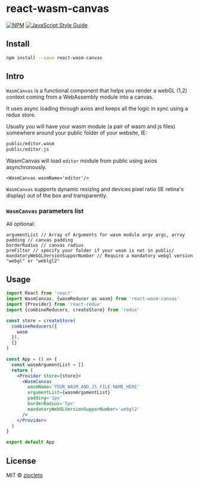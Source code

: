 # react-wasm-canvas

> 

[![NPM](https://img.shields.io/npm/v/react-wasm-canvas.svg)](https://www.npmjs.com/package/react-wasm-canvas) [![JavaScript Style Guide](https://img.shields.io/badge/code_style-standard-brightgreen.svg)](https://standardjs.com)

## Install

```bash
npm install --save react-wasm-canvas
```

## Intro

`WasmCanvas` is a functional component that helps you render a webGL (1,2) context coming from a WebAssembly module into a canvas.

It uses async loading through axios and keeps all the logic in sync using a redux store.

Usually you will have your wasm module (a pair of wasm and js files) somewhere around your public folder of your website, IE:

```bash
public/editor.wasm
public/editor.js
```

WasmCanvas will load `editor` module from public using axios asynchronously.

```jax
<WasmCanvas wasmName='editor'/>
```

`WasmCanvas` supports dynamic resizing and devices pixel ratio (IE retina's display) out of the box and transparently.

### `WasmCanvas` parameters list 

All optional:

    argumentList // Array of Arguments for wasm module argv argc, array
    padding // canvas padding
    borderRadius // canvas radius
    preFilter // specify your folder if your wasm is not in public/
    mandatoryWebGLVersionSupporNumber // Require a mandatory webgl version "webgl" or "weblgl2"

## Usage

```jsx
import React from 'react'
import WasmCanvas, {wasmReducer as wasm} from 'react-wasm-canvas'
import {Provider} from 'react-redux'
import {combineReducers, createStore} from 'redux'

const store = createStore(
  combineReducers({
    wasm
  }),
  {}
)

const App = () => {
  const wasmArgumentList = []
  return (
    <Provider store={store}>
      <WasmCanvas
        wasmName='YOUR_WASM_AND_JS_FILE_NAME_HERE'
        argumentList={wasmArgumentList}
        padding='1px'
        borderRadius='5px'
        mandatoryWebGLVersionSupporNumber='webgl2'
      />
    </Provider>
  )
}

export default App
```

## License

MIT © [ziocleto](https://github.com/ziocleto)
